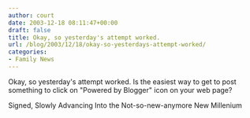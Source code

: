 ```yaml
---
author: court
date: 2003-12-18 08:11:47+00:00
draft: false
title: Okay, so yesterday's attempt worked.
url: /blog/2003/12/18/okay-so-yesterdays-attempt-worked/
categories:
- Family News
---
```


Okay, so yesterday's attempt worked.  Is the easiest way to get to post something to click on "Powered by Blogger" icon on your web page?

Signed, Slowly Advancing Into the Not-so-new-anymore New Millenium
